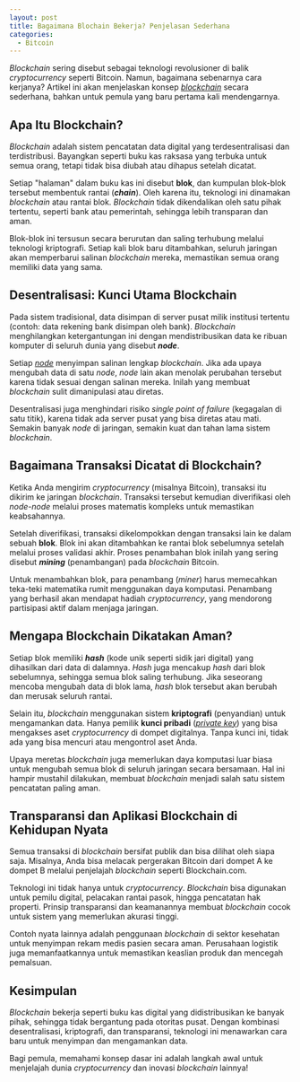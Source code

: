 ```yaml
---
layout: post
title: Bagaimana Blochain Bekerja? Penjelasan Sederhana
categories:
  - Bitcoin
---
```


*Blockchain* sering disebut sebagai teknologi revolusioner di balik *cryptocurrency* seperti Bitcoin. Namun, bagaimana sebenarnya cara kerjanya? Artikel ini akan menjelaskan konsep [*blockchain*](https://rojocrypto.com/blockchain/) secara sederhana, bahkan untuk pemula yang baru pertama kali mendengarnya.

## Apa Itu Blockchain?

*Blockchain* adalah sistem pencatatan data digital yang terdesentralisasi dan terdistribusi. Bayangkan seperti buku kas raksasa yang terbuka untuk semua orang, tetapi tidak bisa diubah atau dihapus setelah dicatat.

Setiap "halaman" dalam buku kas ini disebut **blok**, dan kumpulan blok-blok tersebut membentuk rantai (**_chain_**). Oleh karena itu, teknologi ini dinamakan _blockchain_ atau rantai blok. *Blockchain* tidak dikendalikan oleh satu pihak tertentu, seperti bank atau pemerintah, sehingga lebih transparan dan aman.

Blok-blok ini tersusun secara berurutan dan saling terhubung melalui teknologi kriptografi. Setiap kali blok baru ditambahkan, seluruh jaringan akan memperbarui salinan *blockchain* mereka, memastikan semua orang memiliki data yang sama.

## Desentralisasi: Kunci Utama Blockchain

Pada sistem tradisional, data disimpan di server pusat milik institusi tertentu (contoh: data rekening bank disimpan oleh bank). *Blockchain* menghilangkan ketergantungan ini dengan mendistribusikan data ke ribuan komputer di seluruh dunia yang disebut **_node_**.

Setiap [*node*](https://rojocrypto.com/node/) menyimpan salinan lengkap *blockchain*. Jika ada upaya mengubah data di satu *node*, *node* lain akan menolak perubahan tersebut karena tidak sesuai dengan salinan mereka. Inilah yang membuat *blockchain* sulit dimanipulasi atau diretas.

Desentralisasi juga menghindari risiko _single point of failure_ (kegagalan di satu titik), karena tidak ada server pusat yang bisa diretas atau mati. Semakin banyak *node* di jaringan, semakin kuat dan tahan lama sistem *blockchain*.

## Bagaimana Transaksi Dicatat di Blockchain?

Ketika Anda mengirim *cryptocurrency* (misalnya Bitcoin), transaksi itu dikirim ke jaringan *blockchain*. Transaksi tersebut kemudian diverifikasi oleh *node-node* melalui proses matematis kompleks untuk memastikan keabsahannya.

Setelah diverifikasi, transaksi dikelompokkan dengan transaksi lain ke dalam sebuah **blok**. Blok ini akan ditambahkan ke rantai blok sebelumnya setelah melalui proses validasi akhir. Proses penambahan blok inilah yang sering disebut **_mining_** (penambangan) pada *blockchain* Bitcoin.

Untuk menambahkan blok, para penambang (_miner_) harus memecahkan teka-teki matematika rumit menggunakan daya komputasi. Penambang yang berhasil akan mendapat hadiah *cryptocurrency*, yang mendorong partisipasi aktif dalam menjaga jaringan.

## Mengapa Blockchain Dikatakan Aman?

Setiap blok memiliki **_hash_** (kode unik seperti sidik jari digital) yang dihasilkan dari data di dalamnya. _Hash_ juga mencakup _hash_ dari blok sebelumnya, sehingga semua blok saling terhubung. Jika seseorang mencoba mengubah data di blok lama, _hash_ blok tersebut akan berubah dan merusak seluruh rantai.

Selain itu, _blockchain_ menggunakan sistem **kriptografi** (penyandian) untuk mengamankan data. Hanya pemilik **kunci pribadi** ([_private key_](https://rojocrypto.com/private-key/)) yang bisa mengakses aset *cryptocurrency* di dompet digitalnya. Tanpa kunci ini, tidak ada yang bisa mencuri atau mengontrol aset Anda.

Upaya meretas *blockchain* juga memerlukan daya komputasi luar biasa untuk mengubah semua blok di seluruh jaringan secara bersamaan. Hal ini hampir mustahil dilakukan, membuat *blockchain* menjadi salah satu sistem pencatatan paling aman.

## Transparansi dan Aplikasi Blockchain di Kehidupan Nyata

Semua transaksi di *blockchain* bersifat publik dan bisa dilihat oleh siapa saja. Misalnya, Anda bisa melacak pergerakan Bitcoin dari dompet A ke dompet B melalui penjelajah *blockchain* seperti Blockchain.com.

Teknologi ini tidak hanya untuk *cryptocurrency*. *Blockchain* bisa digunakan untuk pemilu digital, pelacakan rantai pasok, hingga pencatatan hak properti. Prinsip transparansi dan keamanannya membuat *blockchain* cocok untuk sistem yang memerlukan akurasi tinggi.

Contoh nyata lainnya adalah penggunaan *blockchain* di sektor kesehatan untuk menyimpan rekam medis pasien secara aman. Perusahaan logistik juga memanfaatkannya untuk memastikan keaslian produk dan mencegah pemalsuan.

## Kesimpulan

*Blockchain* bekerja seperti buku kas digital yang didistribusikan ke banyak pihak, sehingga tidak bergantung pada otoritas pusat. Dengan kombinasi desentralisasi, kriptografi, dan transparansi, teknologi ini menawarkan cara baru untuk menyimpan dan mengamankan data.

Bagi pemula, memahami konsep dasar ini adalah langkah awal untuk menjelajah dunia *cryptocurrency* dan inovasi *blockchain* lainnya!